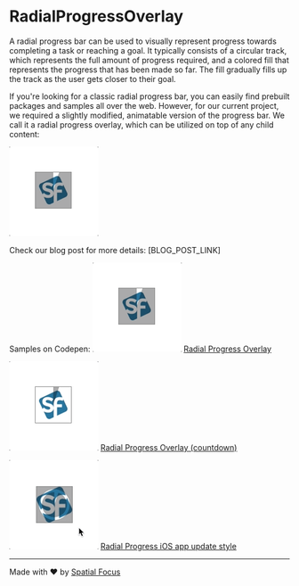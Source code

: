 # RadialProgressOverlay

A radial progress bar can be used to visually represent progress towards completing a task or reaching a goal. It typically consists of a circular track, which represents the full amount of progress required, and a colored fill that represents the progress that has been made so far. The fill gradually fills up the track as the user gets closer to their goal.

If you're looking for a classic radial progress bar, you can easily find prebuilt packages and samples all over the web. However, for our current project, we required a slightly modified, animatable version of the progress bar. We call it a radial progress overlay, which can be utilized on top of any child content:

![Radial Progress Animation](https://raw.githubusercontent.com/SpatialFocus/radial-progress-overlay/master/assets/steps/radial_progress_animation_2.gif)

Check our blog post for more details: [BLOG_POST_LINK]

Samples on Codepen:
![Radial Progress Animation](https://raw.githubusercontent.com/SpatialFocus/radial-progress-overlay/master/assets/steps/radial_progress_animation_2.gif)
[Radial Progress Overlay](https://codepen.io/spatial-focus/pen/JjavXNV)

![Radial Progress Animation](https://raw.githubusercontent.com/SpatialFocus/radial-progress-overlay/master/assets/steps/radial_progress_animation_1.gif)
[Radial Progress Overlay (countdown)](https://codepen.io/spatial-focus/pen/yLxKjWP)

![Radial Progress Animation](https://raw.githubusercontent.com/SpatialFocus/radial-progress-overlay/master/assets/steps/radial_progress_animation_3.gif)
[Radial Progress iOS app update style](https://codepen.io/spatial-focus/pen/LYJmZJL)


----

Made with :heart: by [Spatial Focus](https://spatial-focus.net/)
